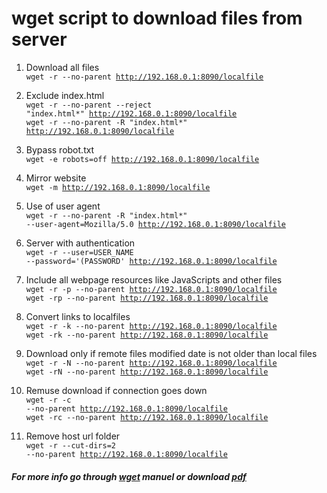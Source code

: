 <h1>wget script to download files from server</h1>

1. Download all files <br>
<code>wget -r --no-parent http://192.168.0.1:8090/localfile</code>

2. Exclude index.html <br>
<code>wget -r --no-parent --reject "index.html*" http://192.168.0.1:8090/localfile</code> <br>
<code>wget -r --no-parent -R "index.html*" http://192.168.0.1:8090/localfile</code>

3. Bypass robot.txt <br> 
<code>wget -e robots=off http://192.168.0.1:8090/localfile</code>

4. Mirror website <br> 
<code>wget -m http://192.168.0.1:8090/localfile</code>

5. Use of user agent <br> 
<code>wget -r --no-parent -R "index.html*" --user-agent=Mozilla/5.0 http://192.168.0.1:8090/localfile</code>

6. Server with authentication <br>
<code>wget -r --user=USER_NAME --password='(PASSWORD' http://192.168.0.1:8090/localfile</code>

7. Include all webpage resources like JavaScripts and other files <br>
<code>wget -r -p --no-parent http://192.168.0.1:8090/localfile</code> <br>
<code>wget -rp --no-parent http://192.168.0.1:8090/localfile</code> 

8. Convert links to localfiles <br>
<code>wget -r -k --no-parent http://192.168.0.1:8090/localfile</code> <br>
<code>wget -rk --no-parent http://192.168.0.1:8090/localfile</code>

9. Download only if remote files modified date is not older than local files <br>
<code>wget -r -N --no-parent http://192.168.0.1:8090/localfile</code> <br>
<code>wget -rN --no-parent http://192.168.0.1:8090/localfile</code>

10. Remuse download if connection goes down <br>
<code>wget -r -c --no-parent http://192.168.0.1:8090/localfile</code> <br>
<code>wget -rc --no-parent http://192.168.0.1:8090/localfile</code> 

11. Remove host url folder <br>
<code>wget -r --cut-dirs=2 --no-parent http://192.168.0.1:8090/localfile</code> <br>

<h5> For more info go through <a href="http://www.gnu.org/software/wget/manual/html_node/"> wget</a> manuel or download <a href="http://www.gnu.org/software/wget/manual/wget.pdf"> pdf</a> </h5>
